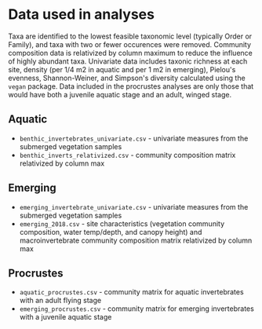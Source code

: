 
# Data used in analyses

Taxa are identified to the lowest feasible taxonomic level (typically Order or Family), and taxa with two or fewer occurences were removed. Community composition data is relativized by column maximum to reduce the influence of highly abundant taxa. Univariate data includes taxonic richness at each site, density (per 1/4 m2 in aquatic and per 1 m2 in emerging), Pielou's evenness, Shannon-Weiner, and Simpson's diversity calculated using the `vegan` package. Data included in the procrustes analyses are only those that would have both a juvenile aquatic stage and an adult, winged stage.


## Aquatic
- `benthic_invertebrates_univariate.csv` - univariate measures from the submerged vegetation samples
- `benthic_inverts_relativized.csv` - community composition matrix relativized by column max

## Emerging 
- `emerging_invertebrate_univariate.csv` - univariate measures from the submerged vegetation samples
- `emerging_2018.csv` - site characteristics (vegetation community composition, water temp/depth, and canopy height) and macroinvertebrate community composition matrix relativized by column max

## Procrustes
- `aquatic_procrustes.csv` - community matrix for aquatic invertebrates with an adult flying stage
- `emerging_procrustes.csv` - community matrix for emerging invertebrates with a juvenile aquatic stage
